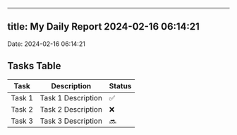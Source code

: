 
---
title: My Daily Report 2024-02-16 06:14:21
---

Date: 2024-02-16 06:14:21

## Tasks Table

| Task | Description | Status |
|------|-------------|--------|
| Task 1 | Task 1 Description | ✅ |
| Task 2 | Task 2 Description | ❌ |
| Task 3 | Task 3 Description | 🔜 |
